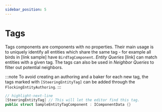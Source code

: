 ```yaml
---
sidebar_position: 5
---
```


# Tags

Tags components are components with no properties. Their main usage is to uniquely identify all entities which share the same tag - for example all birds in [link sample] have `BirdTagComponent`. *Entity Queries* [link] can match entities with a given tag. The tags can also be used in *Neighbor Queries* to filter out potential neighbors. 

:::note
To avoid creating an authoring and a baker for each new tag, the tags marked with `[SteeringEntityTag]` can be added through the `FlockingEntityAuthoring`. 
:::

```csharp title="SampleEntityTag.cs"
// highlight-next-line
[SteeringEntityTag] // This will let the editor find this tag. 
public struct SampleEntityTagComponent : IComponentData {}
```